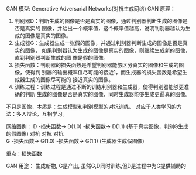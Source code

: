 GAN 模型: Generative Adversarial Networks(对抗生成网络)
GAN 原理：
1. 判别器D：判断生成的图像是否是真实的图像，通过判别器判断生成的图像是否是真实的
图像，并给出一个概率值，这个概率值越高，说明判别器越认为生成的图像是真实的图像。
2. 生成器G：生成器生成一张假的图像，并通过判别器判断生成的图像是否是真实的图像，
如果判别器认为生成的图像是真实的图像，则继续生成新的图像，直到判别器判断生成的图
像是假的图像。
3. 损失函数：判别器的损失函数是希望判别器能够区分真实的图像和生成的图像，使得判
别器的输出概率值尽可能的接近1，而生成器的损失函数是希望生成器生成的图像尽可能的
接近真实的图像。
4. 训练过程：训练过程是通过不断的训练判别器和生成器，使得判别器能够更准确的判断
生成的图像是否是真实的图像，同时生成器能够生成更逼真的图像。

不只是图像，本质是：生成模型和判别模型的对抗训练。
对应于人类学习的方法：多人辩论，互相学习。

网络图例：
D -损失函数-> D(1.0) -损失函数-> D(1.1) (基于真实图像，判别G生成的假图像)
对抗          对抗              对抗   
G -损失函数-> G(1.0) -损失函数-> G(1.1) (生成器生成假图像)

重点：损失函数

GAN 用途：
生成新物, G是产出, 虽然G,D同时训练,但D是过程中为G提供辅助的